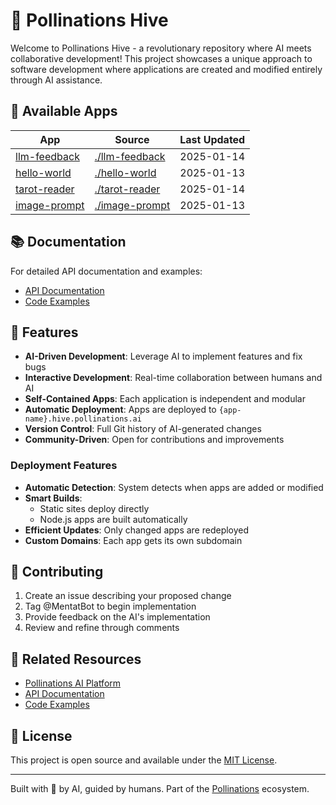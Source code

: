 # 🐝 Pollinations Hive

Welcome to Pollinations Hive - a revolutionary repository where AI meets collaborative development! This project showcases a unique approach to software development where applications are created and modified entirely through AI assistance.

## 📱 Available Apps

| App | Source | Last Updated |
|-----|--------|--------------|
| [llm-feedback](https://llm-feedback.hive.pollinations.ai) | [./llm-feedback](./llm-feedback) | 2025-01-14 |
| [hello-world](https://hello-world.hive.pollinations.ai) | [./hello-world](./hello-world) | 2025-01-13 |
| [tarot-reader](https://tarot-reader.hive.pollinations.ai) | [./tarot-reader](./tarot-reader) | 2025-01-14 |
| [image-prompt](https://image-prompt.hive.pollinations.ai) | [./image-prompt](./image-prompt) | 2025-01-13 |

## 📚 Documentation

For detailed API documentation and examples:
- [API Documentation](POLLINATIONS_APIDOCS.md)
- [Code Examples](POLLINATIONS_CODE_EXAMPLES.MD)

## 🌈 Features

- **AI-Driven Development**: Leverage AI to implement features and fix bugs
- **Interactive Development**: Real-time collaboration between humans and AI
- **Self-Contained Apps**: Each application is independent and modular
- **Automatic Deployment**: Apps are deployed to `{app-name}.hive.pollinations.ai`
- **Version Control**: Full Git history of AI-generated changes
- **Community-Driven**: Open for contributions and improvements

### Deployment Features

- **Automatic Detection**: System detects when apps are added or modified
- **Smart Builds**: 
  - Static sites deploy directly
  - Node.js apps are built automatically
- **Efficient Updates**: Only changed apps are redeployed
- **Custom Domains**: Each app gets its own subdomain

## 🤝 Contributing

1. Create an issue describing your proposed change
2. Tag @MentatBot to begin implementation
3. Provide feedback on the AI's implementation
4. Review and refine through comments

## 🔗 Related Resources

- [Pollinations AI Platform](https://pollinations.ai)
- [API Documentation](POLLINATIONS_APIDOCS.md)
- [Code Examples](POLLINATIONS_CODE_EXAMPLES.MD)

## 📝 License

This project is open source and available under the [MIT License](LICENSE).

---

Built with 🤖 by AI, guided by humans. Part of the [Pollinations](https://pollinations.ai) ecosystem.